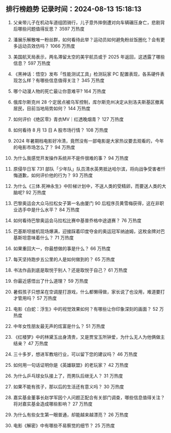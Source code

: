 
## 排行榜趋势 记录时间：2024-08-13 15:18:13
  
  1. 父亲带儿子在机动车道组团骑行，儿子意外摔倒遭对向车辆碾压身亡，悲剧背后哪些问题值得反思？ 3597 万热度
    
  2. 潘展乐解散唯一粉丝群，如何看待此举？运动员如何避免粉丝饭圈化？会有更多运动员效仿吗？ 1066 万热度
    
  3. 美国航天局表示，两名滞留太空的美宇航员或于 2025 年返回，这透露了哪些信息？ 597 万热度
    
  4. 《黑神话：悟空》发布「性能测试工具」检测玩家 PC 配置表现，各系硬件表现怎么样？有哪些信息值得关注？ 345 万热度
    
  5. 哪个动漫人物的死亡最让你意难平? 164 万热度
    
  6. 俄库尔斯克州 28 个定居点被乌军控制，库尔斯克州决定从别洛夫斯基区撤离居民，目前当地局势如何？ 144 万热度
    
  7. 如何评价《绝区零》青衣MV｜红透晚烟青？ 127 万热度
    
  8. 如何看待 8 月 13 日 A 股市场行情？ 108 万热度
    
  9. 2024 年暑期档电影好冷清，竟然没有一部电影是大家热议要去观看的，今年的电影市场怎么了？ 94 万热度
    
  10. 为什么我感觉开发操作系统并不是件很难的事？ 94 万热度
    
  11. 原侵华日军 731 部队「少年队」队员清水英男抵达哈尔滨，将向战争受害者忏悔道歉，如何评价他的行为？ 93 万热度
    
  12. 为什么《三体.死神永生》中阶梯计划中，不送人类的受精卵，而要送人类的大脑呢? 92 万热度
    
  13. 巴黎奥运会大众马拉松女子第一名由厦门 90 后程序员黄雪梅获得，这在非职业选手中是什么水平？ 84 万热度
    
  14. 如何看待巴黎奥运会马拉松比赛中基普乔格中途退赛？ 76 万热度
    
  15. 巴基斯坦接机现场爆满，迎接踩着印度夺金的奥运冠军纳迪姆，这枚金牌对巴基斯坦意味着什么？ 71 万热度
    
  16. 如果重回大一，你最想做的事是什么？ 66 万热度
    
  17. 每天坚持跑步五公里的人是如何做到的？ 65 万热度
    
  18. 书法作品到底是取悦于别人？还是取悦于自己？ 61 万热度
    
  19. 你最近感悟出了什么道理？ 59 万热度
    
  20. 暑假孩子只想呆在空调屋打游戏，什么都懒得做，家长说了也没用，难道要打才管用吗？ 57 万热度
    
  21. 电影《白蛇：浮生》中的视觉效果如何？有哪些让你印象深刻的画面？ 52 万热度
    
  22. 中年女性朋友最无声的炫富是什么？ 51 万热度
    
  23. 《红楼梦》中的林黛玉出身清贵，又是贾宝玉所钟爱，为什么无人为他俩做主结亲？ 47 万热度
    
  24. 三十多岁，想进军教培行业，可以留下您的建议吗？ 46 万热度
    
  25. 如何用一句话证明你是《英雄联盟》的老玩家？ 42 万热度
    
  26. 为什么乒乓球女队接上了，而男队后继无人？ 31 万热度
    
  27. 如果不能有孩子，那以后的生活还有意义吗？ 30 万热度
    
  28. 嘉实基金董事长赵学军因个人问题正配合有关部门调查，哪些信息值得关注？将对嘉实基金造成哪些影响？ 27 万热度
    
  29. 为什么有些女生第一眼普通，却能越来越漂亮？ 26 万热度
    
  30. 电影《解密》中有哪些不易察觉的细节？ 25 万热度
    